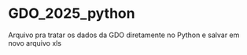 # GDO_2025_python
 Arquivo pra tratar os dados da GDO diretamente no Python e salvar em novo arquivo xls
